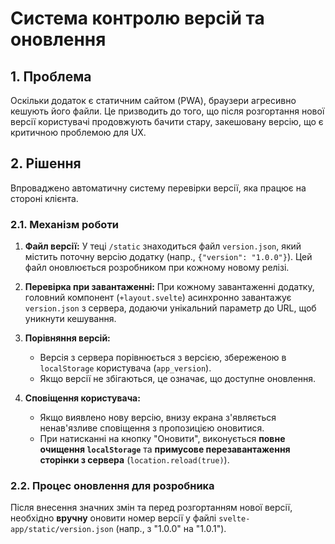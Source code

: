 # Система контролю версій та оновлення

## 1. Проблема

Оскільки додаток є статичним сайтом (PWA), браузери агресивно кешують його файли. Це призводить до того, що після розгортання нової версії користувачі продовжують бачити стару, закешовану версію, що є критичною проблемою для UX.

## 2. Рішення

Впроваджено автоматичну систему перевірки версії, яка працює на стороні клієнта.

### 2.1. Механізм роботи

1.  **Файл версії:** У теці `/static` знаходиться файл `version.json`, який містить поточну версію додатку (напр., `{"version": "1.0.0"}`). Цей файл оновлюється розробником при кожному новому релізі.

2.  **Перевірка при завантаженні:** При кожному завантаженні додатку, головний компонент (`+layout.svelte`) асинхронно завантажує `version.json` з сервера, додаючи унікальний параметр до URL, щоб уникнути кешування.

3.  **Порівняння версій:**
    *   Версія з сервера порівнюється з версією, збереженою в `localStorage` користувача (`app_version`).
    *   Якщо версії не збігаються, це означає, що доступне оновлення.

4.  **Сповіщення користувача:**
    *   Якщо виявлено нову версію, внизу екрана з'являється ненав'язливе сповіщення з пропозицією оновитися.
    *   При натисканні на кнопку "Оновити", виконується **повне очищення `localStorage`** та **примусове перезавантаження сторінки з сервера** (`location.reload(true)`).

### 2.2. Процес оновлення для розробника

Після внесення значних змін та перед розгортанням нової версії, необхідно **вручну** оновити номер версії у файлі `svelte-app/static/version.json` (напр., з "1.0.0" на "1.0.1"). 